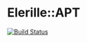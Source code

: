 # Elerille::APT

[![Build Status](https://travis-ci.com/elerille/raku-elerille-apt.svg?branch=main)](https://travis-ci.com/elerille/raku-elerille-apt)
